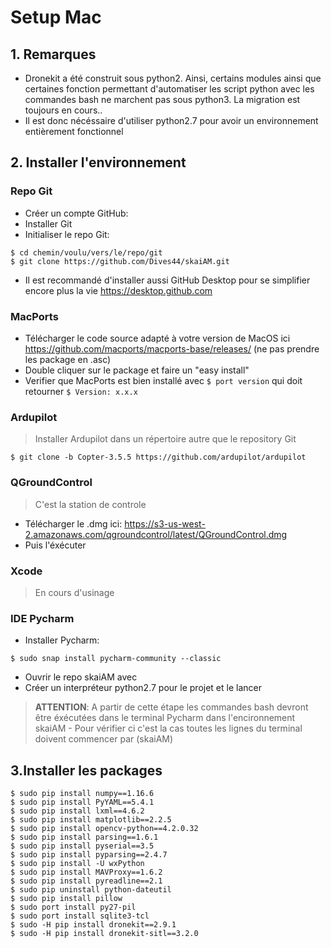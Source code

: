 # Setup Mac
## 1. Remarques
* Dronekit a été construit sous python2. Ainsi, certains modules ainsi que certaines fonction
permettant d'automatiser les script python avec les commandes bash ne marchent pas sous python3.
La migration est toujours en cours..
* Il est donc nécéssaire d'utiliser python2.7 pour avoir un environnement entièrement fonctionnel
## 2. Installer l'environnement
### Repo Git
* Créer un compte GitHub:
* Installer Git
* Initialiser le repo Git:
 >
    $ cd chemin/voulu/vers/le/repo/git
    $ git clone https://github.com/Dives44/skaiAM.git
* Il est recommandé d'installer aussi GitHub Desktop pour se simplifier encore plus la vie
https://desktop.github.com
    
### MacPorts
* Télécharger le code source adapté à votre version de MacOS ici https://github.com/macports/macports-base/releases/
(ne pas prendre les package en .asc)
* Double cliquer sur le package et faire un "easy install"
* Verifier que MacPorts est bien installé avec `$ port version` qui doit retourner `$ Version: x.x.x`

### Ardupilot
> Installer Ardupilot dans un répertoire autre que le repository Git
>
    $ git clone -b Copter-3.5.5 https://github.com/ardupilot/ardupilot

### QGroundControl
> C'est la station de controle
* Télécharger le .dmg ici: https://s3-us-west-2.amazonaws.com/qgroundcontrol/latest/QGroundControl.dmg
* Puis l'éxécuter

### Xcode
> En cours d'usinage

### IDE Pycharm
* Installer Pycharm: 
> 
    $ sudo snap install pycharm-community --classic
* Ouvrir le repo skaiAM avec 
* Créer un interpréteur python2.7 pour le projet et le lancer
> **ATTENTION**: A partir de cette étape les commandes bash devront être éxécutées dans 
le terminal Pycharm dans l'encironnement skaiAM - Pour vérifier ci c'est la cas toutes
les lignes du terminal doivent commencer par (skaiAM)

## 3.Installer les packages
>
    $ sudo pip install numpy==1.16.6
    $ sudo pip install PyYAML==5.4.1
    $ sudo pip install lxml==4.6.2
    $ sudo pip install matplotlib==2.2.5
    $ sudo pip install opencv-python==4.2.0.32
    $ sudo pip install parsing==1.6.1
    $ sudo pip install pyserial==3.5
    $ sudo pip install pyparsing==2.4.7
    $ sudo pip install -U wxPython
    $ sudo pip install MAVProxy==1.6.2
    $ sudo pip install pyreadline==2.1
    $ sudo pip uninstall python-dateutil
    $ sudo pip install pillow
    $ sudo port install py27-pil
    $ sudo port install sqlite3-tcl
    $ sudo -H pip install dronekit==2.9.1
    $ sudo -H pip install dronekit-sitl==3.2.0